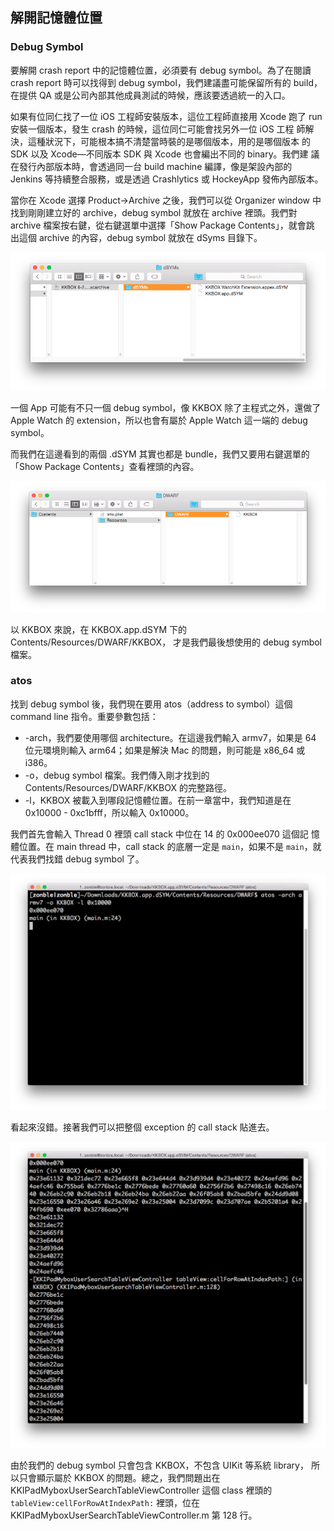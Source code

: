 解開記憶體位置
--------------

### Debug Symbol

要解開 crash report 中的記憶體位置，必須要有 debug symbol。為了在閱讀
crash report 時可以找得到 debug symbol，我們建議盡可能保留所有的 build，
在提供 QA 或是公司內部其他成員測試的時候，應該要透過統一的入口。

如果有位同仁找了一位 iOS 工程師安裝版本，這位工程師直接用 Xcode 跑了
run 安裝一個版本，發生 crash 的時候，這位同仁可能會找另外一位 iOS 工程
師解決，這種狀況下，可能根本搞不清楚當時裝的是哪個版本，用的是哪個版本
的 SDK 以及 Xcode—不同版本 SDK 與 Xcode 也會編出不同的 binary。我們建
議在發行內部版本時，會透過同一台 build machine 編譯，像是架設內部的
Jenkins 等持續整合服務，或是透過 Crashlytics 或 HockeyApp 發佈內部版本。

當你在 Xcode 選擇 Product->Archive 之後，我們可以從 Organizer window
中找到剛剛建立好的 archive，debug symbol 就放在 archive 裡頭。我們對
archive 檔案按右鍵，從右鍵選單中選擇「Show Package Contents」，就會跳
出這個 archive 的內容，debug symbol 就放在 dSyms 目錄下。

![Debug symbol 的位置](dsym1.png)

一個 App 可能有不只一個 debug symbol，像 KKBOX 除了主程式之外，還做了
Apple Watch 的 extension，所以也會有屬於 Apple Watch 這一端的 debug
symbol。

而我們在這邊看到的兩個 .dSYM 其實也都是 bundle，我們又要用右鍵選單的
「Show Package Contents」查看裡頭的內容。

![Debug symbol 的位置](dsym2.png)

以 KKBOX 來說，在 KKBOX.app.dSYM 下的 Contents/Resources/DWARF/KKBOX，
才是我們最後想使用的 debug symbol 檔案。

### atos

找到 debug symbol 後，我們現在要用 atos（address to symbol）這個
command line 指令。重要參數包括：

- -arch，我們要使用哪個 architecture。在這邊我們輸入 armv7，如果是 64
  位元環境則輸入 arm64；如果是解決 Mac 的問題，則可能是 x86_64 或 i386。
- -o，debug symbol 檔案。我們傳入剛才找到的
  Contents/Resources/DWARF/KKBOX 的完整路徑。
- -l，KKBOX 被載入到哪段記憶體位置。在前一章當中，我們知道是在
  0x10000 - 0xc1bfff，所以輸入 0x10000。

我們首先會輸入 Thread 0 裡頭 call stack 中位在 14 的 0x000ee070 這個記
憶體位置。在 main thread 中，call stack 的底層一定是 `main`，如果不是
`main`，就代表我們找錯 debug symbol 了。

![Atos 指令](atos1.png)

看起來沒錯。接著我們可以把整個 exception 的 call stack 貼進去。

![Atos 指令](atos2.png)

由於我們的 debug symbol 只會包含 KKBOX，不包含 UIKit 等系統 library，
所以只會顯示屬於 KKBOX 的問題。總之，我們問題出在
KKIPadMyboxUserSearchTableViewController 這個 class 裡頭的
`tableView:cellForRowAtIndexPath:` 裡頭，位在
KKIPadMyboxUserSearchTableViewController.m 第 128 行。
